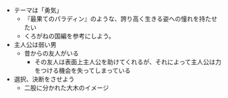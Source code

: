 - テーマは「勇気」
	- 『最果てのパラディン』のような、誇り高く生きる姿への憧れを持たせたい
	- くろがねの国編を参考にしよう。
- 主人公は弱い男
	- 昔からの友人がいる
		- その友人は表面上主人公を助けてくれるが、それによって主人公は力をつける機会を失ってしまっている
- 選択、決断をさせよう
	- 二股に分かれた大木のイメージ
